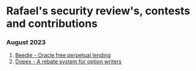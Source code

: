 # Rafael's security review's, contests and contributions

### August 2023

1. [Beedle - Oracle free perpetual lending](contests/2023-07-beedle.md)
2. [Dopex - A rebate system for option writers](contests/2023-08-dopex,md)
